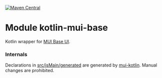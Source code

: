 [![Maven Central](https://img.shields.io/maven-central/v/org.jetbrains.kotlin-wrappers/kotlin-mui-base)](https://search.maven.org/artifact/org.jetbrains.kotlin-wrappers/kotlin-mui-base)

# Module kotlin-mui-base

Kotlin wrapper for [MUI Base UI](https://mui.com/base-ui/).

### Internals

Declarations in [src/jsMain/generated](./src/jsMain/generated) are generated
by [mui-kotlin](https://github.com/karakum-team/mui-kotlin).
Manual changes are prohibited.
